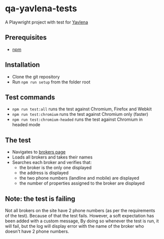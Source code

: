 # qa-yavlena-tests
A Playwright project with test for [Yavlena](https://www.yavlena.com/)

## Prerequisites
* [npm](https://www.npmjs.com)

## Installation

* Clone the git repository
* Run `npm run setup` from the folder root

## Test commands

* `npm run test:all` runs the test against Chromium, Firefox and Webkit
* `npm run test:chromium` runs the test against Chromium only (faster)
* `npm run test:chromium-headed` runs the test against Chromium in headed mode

## The test

* Navigates to [brokers page](https://www.yavlena.com/broker/)
* Loads all brokers and takes their names
* Searches each broker and verifies that:
  * the broker is the only one displayed
  * the address is displayed
  * the two phone numbers (landline and mobile) are displayed
  * the number of properties assigned to the broker are displayed

## Note: the test is failing

Not all brokers on the site have 2 phone numbers (as per the requirements of the test). Because of that the test fails.
However, a soft expectation has been added with a custom message, By doing so whenever the test is run, it will fail, but the log will display error with the name of the broker who doesn't have 2 phone numbers.
